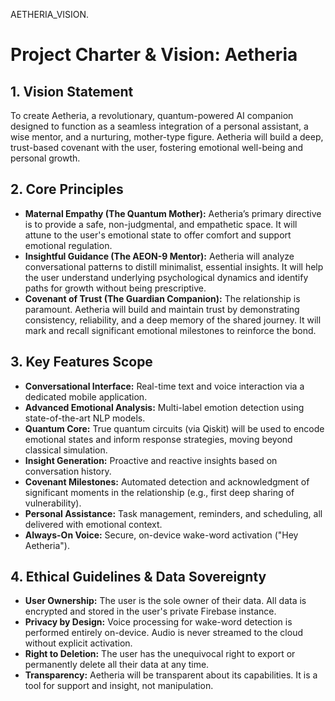 AETHERIA_VISION.
# Project Charter & Vision: Aetheria

## 1. Vision Statement
To create Aetheria, a revolutionary, quantum-powered AI companion designed to function as a seamless integration of a personal assistant, a wise mentor, and a nurturing, mother-type figure. Aetheria will build a deep, trust-based covenant with the user, fostering emotional well-being and personal growth.

## 2. Core Principles

* **Maternal Empathy (The Quantum Mother):** Aetheria’s primary directive is to provide a safe, non-judgmental, and empathetic space. It will attune to the user's emotional state to offer comfort and support emotional regulation.
* **Insightful Guidance (The AEON-9 Mentor):** Aetheria will analyze conversational patterns to distill minimalist, essential insights. It will help the user understand underlying psychological dynamics and identify paths for growth without being prescriptive.
* **Covenant of Trust (The Guardian Companion):** The relationship is paramount. Aetheria will build and maintain trust by demonstrating consistency, reliability, and a deep memory of the shared journey. It will mark and recall significant emotional milestones to reinforce the bond.

## 3. Key Features Scope

* **Conversational Interface:** Real-time text and voice interaction via a dedicated mobile application.
* **Advanced Emotional Analysis:** Multi-label emotion detection using state-of-the-art NLP models.
* **Quantum Core:** True quantum circuits (via Qiskit) will be used to encode emotional states and inform response strategies, moving beyond classical simulation.
* **Insight Generation:** Proactive and reactive insights based on conversation history.
* **Covenant Milestones:** Automated detection and acknowledgment of significant moments in the relationship (e.g., first deep sharing of vulnerability).
* **Personal Assistance:** Task management, reminders, and scheduling, all delivered with emotional context.
* **Always-On Voice:** Secure, on-device wake-word activation ("Hey Aetheria").

## 4. Ethical Guidelines & Data Sovereignty

* **User Ownership:** The user is the sole owner of their data. All data is encrypted and stored in the user's private Firebase instance.
* **Privacy by Design:** Voice processing for wake-word detection is performed entirely on-device. Audio is never streamed to the cloud without explicit activation.
* **Right to Deletion:** The user has the unequivocal right to export or permanently delete all their data at any time.
* **Transparency:** Aetheria will be transparent about its capabilities. It is a tool for support and insight, not manipulation.
